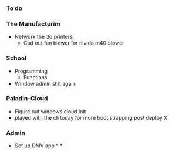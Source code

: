 ### To do 
### The Manufacturim
* Network the 3d printers 
	* Cad out fan blower for nivida m40 blower
### School
* Programming
	* Functions
* Window admin shit again 
### Paladin-Cloud
* Figure out windows cloud init 
* played with the cli today for more boot strapping post deploy X 
### Admin
* Set up DMV app * *